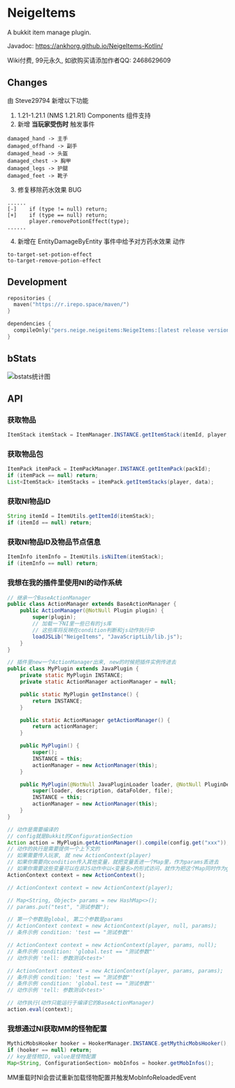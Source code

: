# NeigeItems

A bukkit item manage plugin.

Javadoc: <https://ankhorg.github.io/NeigeItems-Kotlin/>

Wiki付费, 99元永久, 如欲购买请添加作者QQ: 2468629609

## Changes

由 Steve29794 新增以下功能
1. 1.21-1.21.1 (NMS 1.21.R1) Components 组件支持
2. 新增 **当玩家受伤时** 触发事件
```
damaged_hand -> 主手
damaged_offhand -> 副手
damaged_head -> 头盔
damaged_chest -> 胸甲
damaged_legs -> 护腿
damaged_feet -> 靴子
```
3. 修复移除药水效果 BUG
```
......
[-]    if (type != null) return;
[+]    if (type == null) return;
       player.removePotionEffect(type);
......
```
4. 新增在 EntityDamageByEntity 事件中给予对方药水效果 动作
```
to-target-set-potion-effect
to-target-remove-potion-effect
```

## Development

```kotlin
repositories {
  maven("https://r.irepo.space/maven/")
}

dependencies {
  compileOnly("pers.neige.neigeitems:NeigeItems:[latest release version]")
}
```

## bStats

![bstats统计图](https://bstats.org/signatures/bukkit/NeigeItems.svg)

## API

### 获取物品

```java
ItemStack itemStack = ItemManager.INSTANCE.getItemStack(itemId, player, data);
```

### 获取物品包

```java
ItemPack itemPack = ItemPackManager.INSTANCE.getItemPack(packId);
if (itemPack == null) return;
List<ItemStack> itemStacks = itemPack.getItemStacks(player, data);
```

### 获取NI物品ID

```java
String itemId = ItemUtils.getItemId(itemStack);
if (itemId == null) return;
```

### 获取NI物品ID及物品节点信息

```java
ItemInfo itemInfo = ItemUtils.isNiItem(itemStack);
if (itemInfo == null) return;
```

### 我想在我的插件里使用NI的动作系统

```java
// 继承一个BaseActionManager
public class ActionManager extends BaseActionManager {
    public ActionManager(@NotNull Plugin plugin) {
        super(plugin);
        // 加载一下NI里一些已有的js库
        // 这些库将反映在condition判断和js动作执行中
        loadJSLib("NeigeItems", "JavaScriptLib/lib.js");
    }
}
```

```java
// 插件里new一个ActionManager出来, new的时候把插件实例传进去
public class MyPlugin extends JavaPlugin {
    private static MyPlugin INSTANCE;
    private static ActionManager actionManager = null;

    public static MyPlugin getInstance() {
        return INSTANCE;
    }

    public static ActionManager getActionManager() {
        return actionManager;
    }

    public MyPlugin() {
        super();
        INSTANCE = this;
        actionManager = new ActionManager(this);
    }

    public MyPlugin(@NotNull JavaPluginLoader loader, @NotNull PluginDescriptionFile description, @NotNull File dataFolder, @NotNull File file) {
        super(loader, description, dataFolder, file);
        INSTANCE = this;
        actionManager = new ActionManager(this);
    }
}
```

```java
// 动作是需要编译的
// config就是Bukkit的ConfigurationSection
Action action = MyPlugin.getActionManager().compile(config.get("xxx"));
// 动作的执行是需要提供一个上下文的
// 如果需要传入玩家, 就 new ActionContext(player)
// 如果你需要向condition传入其他变量，就把变量丢进一个Map里，作为params丢进去
// 如果你需要这些变量可以在非JS动作中以<变量名>的形式访问，就作为把这个Map同时作为global丢进去
ActionContext context = new ActionContext();

// ActionContext context = new ActionContext(player);

// Map<String, Object> params = new HashMap<>();
// params.put("test", "测试参数");

// 第一个参数是global, 第二个参数是params
// ActionContext context = new ActionContext(player, null, params);
// 条件示例 condition: 'test == "测试参数"'

// ActionContext context = new ActionContext(player, params, null);
// 条件示例 condition: 'global.test == "测试参数"'
// 动作示例 'tell: 参数测试<test>'

// ActionContext context = new ActionContext(player, params, params);
// 条件示例 condition: 'test == "测试参数"'
// 条件示例 condition: 'global.test == "测试参数"'
// 动作示例 'tell: 参数测试<test>'

// 动作执行(动作只能运行于编译它的BaseActionManager)
action.eval(context);
```

### 我想通过NI获取MM的怪物配置

```java
MythicMobsHooker hooker = HookerManager.INSTANCE.getMythicMobsHooker();
if (hooker == null) return;
// key是怪物ID, value是怪物配置
Map<String, ConfigurationSection> mobInfos = hooker.getMobInfos();
```

MM重载时NI会尝试重新加载怪物配置并触发MobInfoReloadedEvent
